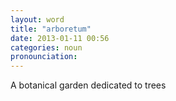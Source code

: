 ```yaml
---
layout: word
title: "arboretum"
date: 2013-01-11 00:56
categories: noun
pronounciation: 
---
```


A botanical garden dedicated to trees

